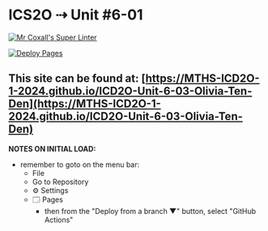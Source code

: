 # ICS2O ⇢ Unit #6-01

[![Mr Coxall's Super Linter](https://github.com/MTHS-ICD2O-1-2024/ICD2O-Unit-6-03-Olivia-Ten-Den/workflows/Mr%20Coxall's%20Super%20Linter/badge.svg)](https://github.com/MTHS-ICD2O-1-2024/ICD2O-Unit-6-03-Olivia-Ten-Den/actions)

[![Deploy Pages](https://github.com/MTHS-ICD2O-1-2024/ICD2O-Unit-6-03-Olivia-Ten-Den/workflows/Deploy%20Pages/badge.svg)](https://github.com/MTHS-ICD2O-1-2024/ICD2O-Unit-6-03-Olivia-Ten-Den/actions)

This site can be found at: [https://MTHS-ICD2O-1-2024.github.io/ICD2O-Unit-6-03-Olivia-Ten-Den](https://MTHS-ICD2O-1-2024.github.io/ICD2O-Unit-6-03-Olivia-Ten-Den)
---

**NOTES ON INITIAL LOAD:**
- remember to goto on the menu bar:
  - File
  - Go to Repository
  - ⚙ Settings
  - 🗔 Pages
    - then from the "Deploy from a branch ▼" button, select "GitHub Actions"
